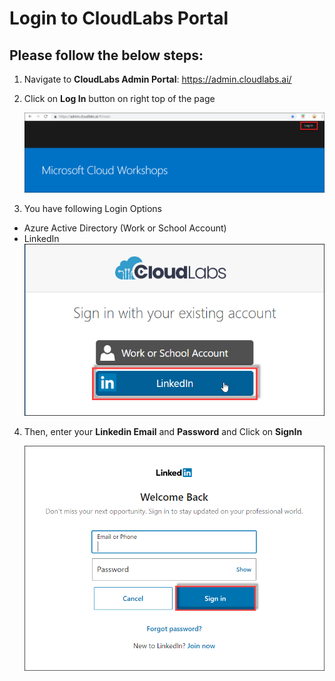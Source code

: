 # Login to CloudLabs Portal

## Please follow the below steps:

1. Navigate to **CloudLabs Admin Portal**: https://admin.cloudlabs.ai/

2. Click on **Log In** button on right top of the page

   ![](images/login.png)

3. You have following Login Options
* Azure Active Directory (Work or School Account)
* LinkedIn
   ![](images/linkedin.png)

4. Then, enter your **Linkedin Email** and **Password** and Click on **SignIn**
  
   ![](images/linkcred.png)


